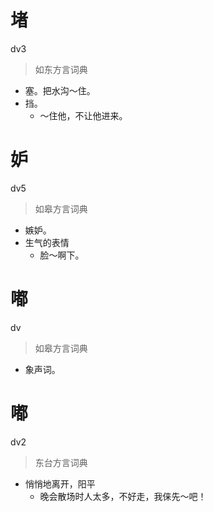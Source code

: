 # 堵
dv3
> 如东方言词典
- 塞。把水沟～住。
- 挡。
  - ～住他，不让他进来。

# 妒
dv5
> 如皋方言词典
- 嫉妒。
- 生气的表情
  - 脸～啊下。

# 嘟
dv
> 如皋方言词典
- 象声词。

# 嘟
dv2
> 东台方言词典
- 悄悄地离开，阳平
  - 晚会散场时人太多，不好走，我俫先～吧！
